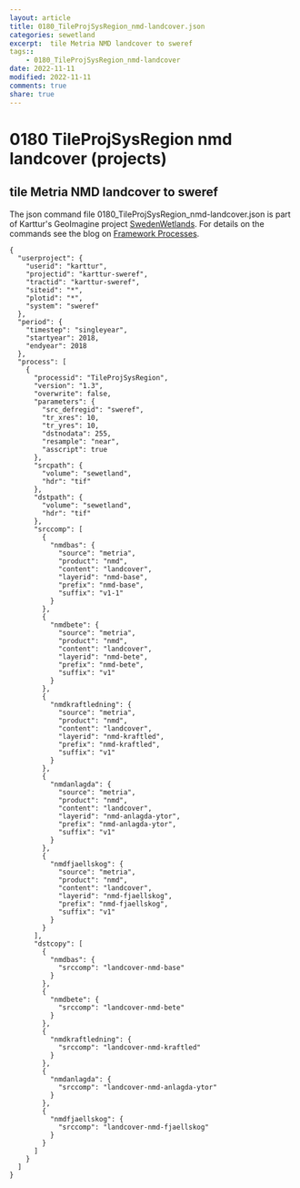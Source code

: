 ```yaml
---
layout: article
title: 0180_TileProjSysRegion_nmd-landcover.json
categories: sewetland
excerpt:  tile Metria NMD landcover to sweref 
tags:: 
    - 0180_TileProjSysRegion_nmd-landcover
date: 2022-11-11
modified: 2022-11-11
comments: true
share: true
---
```


# 0180 TileProjSysRegion nmd landcover (projects)

##  tile Metria NMD landcover to sweref 

The json command file <span class='file'>0180_TileProjSysRegion_nmd-landcover.json</span> is part of Karttur's GeoImagine project [<span class='project'>SwedenWetlands</span>](https://karttur.github.io/geoimagine03-proj-wetland-se/index.html). For details on the commands see the blog on [Framework Processes](https://karttur.github.io/geoimagine03-docs-procpack/).

```
{
  "userproject": {
    "userid": "karttur",
    "projectid": "karttur-sweref",
    "tractid": "karttur-sweref",
    "siteid": "*",
    "plotid": "*",
    "system": "sweref"
  },
  "period": {
    "timestep": "singleyear",
    "startyear": 2018,
    "endyear": 2018
  },
  "process": [
    {
      "processid": "TileProjSysRegion",
      "version": "1.3",
      "overwrite": false,
      "parameters": {
        "src_defregid": "sweref",
        "tr_xres": 10,
        "tr_yres": 10,
        "dstnodata": 255,
        "resample": "near",
        "asscript": true
      },
      "srcpath": {
        "volume": "sewetland",
        "hdr": "tif"
      },
      "dstpath": {
        "volume": "sewetland",
        "hdr": "tif"
      },
      "srccomp": [
        {
          "nmdbas": {
            "source": "metria",
            "product": "nmd",
            "content": "landcover",
            "layerid": "nmd-base",
            "prefix": "nmd-base",
            "suffix": "v1-1"
          }
        },
        {
          "nmdbete": {
            "source": "metria",
            "product": "nmd",
            "content": "landcover",
            "layerid": "nmd-bete",
            "prefix": "nmd-bete",
            "suffix": "v1"
          }
        },
        {
          "nmdkraftledning": {
            "source": "metria",
            "product": "nmd",
            "content": "landcover",
            "layerid": "nmd-kraftled",
            "prefix": "nmd-kraftled",
            "suffix": "v1"
          }
        },
        {
          "nmdanlagda": {
            "source": "metria",
            "product": "nmd",
            "content": "landcover",
            "layerid": "nmd-anlagda-ytor",
            "prefix": "nmd-anlagda-ytor",
            "suffix": "v1"
          }
        },
        {
          "nmdfjaellskog": {
            "source": "metria",
            "product": "nmd",
            "content": "landcover",
            "layerid": "nmd-fjaellskog",
            "prefix": "nmd-fjaellskog",
            "suffix": "v1"
          }
        }
      ],
      "dstcopy": [
        {
          "nmdbas": {
            "srccomp": "landcover-nmd-base"
          }
        },
        {
          "nmdbete": {
            "srccomp": "landcover-nmd-bete"
          }
        },
        {
          "nmdkraftledning": {
            "srccomp": "landcover-nmd-kraftled"
          }
        },
        {
          "nmdanlagda": {
            "srccomp": "landcover-nmd-anlagda-ytor"
          }
        },
        {
          "nmdfjaellskog": {
            "srccomp": "landcover-nmd-fjaellskog"
          }
        }
      ]
    }
  ]
}
```
